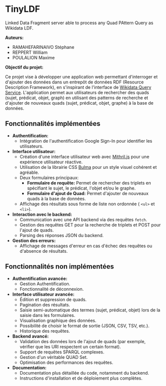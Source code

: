 # TinyLDF
Linked Data Fragment server able to process any Quad PAttern Query as Wikidata LDF.

**Auteurs:**

*   RAMAHEFARINAIVO Stéphane
*   REPPERT William
*   POULALION Maxime

**Objectif du projet:**

Ce projet vise à développer une application web permettant d'interroger et d'ajouter des données dans un entrepôt de données RDF (Resource Description Framework), en s'inspirant de l'interface de [Wikidata Query Service](https://query.wikidata.org/bigdata/ldf). L'application permet aux utilisateurs de rechercher des quads (sujet, prédicat, objet, graph) en utilisant des patterns de recherche et d'ajouter de nouveaux quads (sujet, prédicat, objet, graphe) à la base de données.

## Fonctionnalités implémentées

*   **Authentification:**
    *   Intégration de l'authentification Google Sign-In pour identifier les utilisateurs.
*   **Interface utilisateur:**
    *   Création d'une interface utilisateur web avec [Mithril.js](https://mithril.js.org/) pour une expérience utilisateur réactive.
    *   Utilisation de la librairie CSS [Bulma](https://bulma.io/) pour un style visuel cohérent et agréable.
    *   Deux formulaires principaux:
        *   **Formulaire de requête:** Permet de rechercher des triplets en spécifiant le sujet, le prédicat, l'objet et/ou le graphe.
        *   **Formulaire d'ajout de Quad:** Permet d'ajouter de nouveaux quads à la base de données.
    *   Affichage des résultats sous forme de liste non ordonnée ( `<ul>` et `<li>`).
*   **Interaction avec le backend:**
    *   Communication avec une API backend via des requêtes `fetch`.
    *   Gestion des requêtes GET pour la recherche de triplets et POST pour l'ajout de quads.
    *   Parsing des réponses JSON du backend.
*   **Gestion des erreurs:**
    *   Affichage de messages d'erreur en cas d'échec des requêtes ou d'absence de résultats.

## Fonctionnalités non implémentées

*   **Authentification avancée:**
    *   Gestion Authentification.
    *   Fonctionnalité de déconnexion.
*   **Interface utilisateur avancée:**
    *   Édition et suppression de quads.
    *   Pagination des résultats.
    *   Saisie semi-automatique des termes (sujet, prédicat, objet) lors de la saisie dans les formulaires.
    *   Visualisation graphique des données.
    *   Possibilité de choisir le format de sortie (JSON, CSV, TSV, etc.).
    *   Historique des requêtes.
*   **Backend avancé:**
    *   Validation des données lors de l'ajout de quads (par exemple, vérifier que les URI respectent un certain format).
    *   Support de requêtes SPARQL complexes.
    *   Gestion d'un véritable QUAD Set.
    *   Optimisation des performances des requêtes.
*   **Documentation:**
    *   Documentation plus détaillée du code, notamment du backend.
    *   Instructions d'installation et de déploiement plus complètes.


